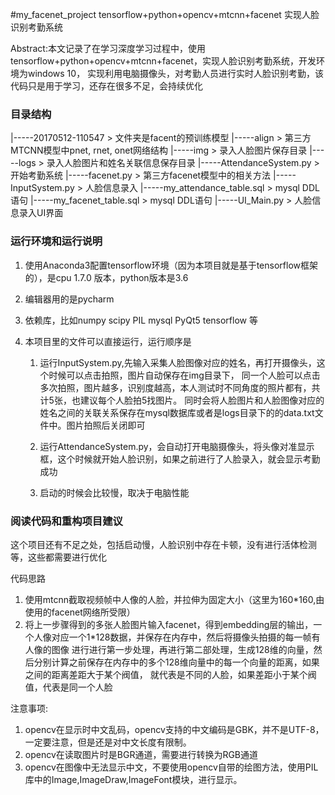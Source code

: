 #my_facenet_project
tensorflow+python+opencv+mtcnn+facenet 实现人脸识别考勤系统

Abstract:本文记录了在学习深度学习过程中，使用tensorflow+python+opencv+mtcnn+facenet，实现人脸识别考勤系统，开发环境为windows 10，
	实现利用电脑摄像头，对考勤人员进行实时人脸识别考勤，该代码只是用于学习，还存在很多不足，会持续优化


### 目录结构


|-----20170512-110547 				>	 文件夹是facent的预训练模型
|-----align 									>	 第三方MTCNN模型中pnet, rnet, onet网络结构
|-----img 										>	 录入人脸图片保存目录
|-----logs 										>	 录入人脸图片和姓名关联信息保存目录
|-----AttendanceSystem.py 		>	 开始考勤系统
|-----facenet.py							>	 第三方facenet模型中的相关方法
|-----InputSystem.py					>	 人脸信息录入
|-----my_attendance_table.sql		>	 mysql DDL语句
|-----my_facenet_table.sql		>	     mysql DDL语句
|-----UI_Main.py							>	 人脸信息录入UI界面


### 运行环境和运行说明

1. 使用Anaconda3配置tensorflow环境（因为本项目就是基于tensorflow框架的），是cpu 1.7.0 版本，python版本是3.6

2. 编辑器用的是pycharm

3. 依赖库，比如numpy scipy PIL mysql PyQt5 tensorflow 等

4. 本项目里的文件可以直接运行，运行顺序是

   1. 运行InputSystem.py,先输入采集人脸图像对应的姓名，再打开摄像头，这个时候可以点击拍照，图片自动保存在img目录下，
   同一个人脸可以点击多次拍照，图片越多，识别度越高，本人测试时不同角度的照片都有，共计5张，也建议每个人脸拍5找图片。
   同时会将人脸图片和人脸图像对应的姓名之间的关联关系保存在mysql数据库或者是logs目录下的的data.txt文件中。图片拍照后关闭即可
   
   2. 运行AttendanceSystem.py，会自动打开电脑摄像头，将头像对准显示框，这个时候就开始人脸识别，如果之前进行了人脸录入，就会显示考勤成功

   3. 启动的时候会比较慢，取决于电脑性能
	

### 阅读代码和重构项目建议

这个项目还有不足之处，包括启动慢，人脸识别中存在卡顿，没有进行活体检测等，这些都需要进行优化

代码思路

1. 使用mtcnn截取视频帧中人像的人脸，并拉伸为固定大小（这里为160*160,由使用的facenet网络所受限）
2. 将上一步骤得到的多张人脸图片输入facenet，得到embedding层的输出，一个人像对应一个1*128数据，并保存在内存中，然后将摄像头拍摄的每一帧有人像的图像
	 进行进行第一步处理，再进行第二部处理，生成128维的向量，然后分别计算之前保存在内存中的多个128维向量中的每一个向量的距离，如果之间的距离差距大于某个阀值，
	 就代表是不同的人脸，如果差距小于某个阀值，代表是同一个人脸


注意事项:

1. opencv在显示时中文乱码，opencv支持的中文编码是GBK，并不是UTF-8，一定要注意，但是还是对中文长度有限制。
2. opencv在读取图片时是BGR通道，需要进行转换为RGB通道
3. opencv在图像中无法显示中文，不要使用opencv自带的绘图方法，使用PIL库中的Image,ImageDraw,ImageFont模块，进行显示。

